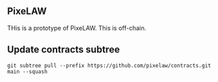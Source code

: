 ## PixeLAW
THis is a prototype of PixeLAW. This is off-chain.

## Update contracts subtree
`git subtree pull --prefix https://github.com/pixelaw/contracts.git main --squash`